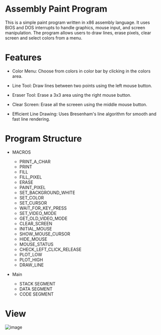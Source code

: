 # Assembly Paint Program
This is a simple paint program written in x86 assembly language. It uses BIOS and DOS interrupts to handle graphics, mouse input, and screen manipulation. The program allows users to draw lines, erase pixels, clear screen and select colors from a menu.

# Features
- Color Menu: Choose from colors in color bar by clicking in the colors area.

- Line Tool: Draw lines between two points using the left mouse button.

- Eraser Tool: Erase a 3x3 area using the right mouse button.

- Clear Screen: Erase all the screeen using the middle mouse button.

- Efficient Line Drawing: Uses Bresenham's line algorithm for smooth and fast line rendering.
  
# Program Structure
- MACROS
  - PRINT_A_CHAR
  - PRINT
  - FILL
  - FILL_PIXEL
  - ERASE
  - PAINT_PIXEL
  - SET_BACKGROUND_WHITE
  - SET_COLOR
  - SET_CURSOR
  - WAIT_FOR_KEY_PRESS
  - SET_VIDEO_MODE
  - GET_OLD_VIDEO_MODE
  - CLEAR_SCREEN
  - INITIAL_MOUSE
  - SHOW_MOUSE_CURSOR
  - HIDE_MOUSE
  - MOUSE_STATUS
  - CHECK_LEFT_CLICK_RELEASE
  - PLOT_LOW
  - PLOT_HIGH
  - DRAW_LINE

- Main
  - STACK SEGMENT
  - DATA  SEGMENT
  - CODE  SEGMENT

# View 
![image](https://github.com/user-attachments/assets/d144da92-3504-4b85-b3e9-2eb664a3cbcf)
